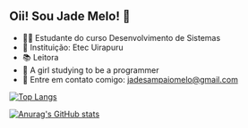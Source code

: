 ## Oii! Sou Jade Melo! 🌸

- 👩‍💻 Estudante do curso Desenvolvimento de Sistemas
- 🏫 Instituição: Etec Uirapuru
- 📚 Leitora
- 🎀 A girl studying to be a programmer
- 📧 Entre em contato comigo: jadesampaiomelo@gmail.com

  

[![Top Langs](https://github-readme-stats.vercel.app/api/top-langs/?username=Jade-Melo&layout=donut)](https://github.com/anuraghazra/github-readme-stats)

[![Anurag's GitHub stats](https://github-readme-stats.vercel.app/api?username=Jade-Melo)](https://github.com/anuraghazra/github-readme-stats)
